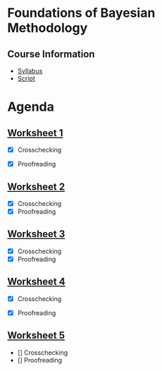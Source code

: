 # Foundations of Bayesian Methodology

## Course Information

* [Syllabus](Info/syllabus_STA421_FBM_FS22.pdf)
* [Script](Script/script_fbm2022_chapters_1-4.pdf)



# Agenda

## [Worksheet 1](./01WorkSheet/01worksheet.pdf)

- [x] Crosschecking

- [x] Proofreading

## [Worksheet 2](./02WorkSheet/02worksheet.pdf)

- [x] Crosschecking
- [x] Proofreading

## [Worksheet 3](./03WorkSheet/03worksheet.pdf)

- [x] Crosschecking
- [x] Proofreading

## [Worksheet 4](./04WorkSheet/04worksheet.pdf)


- [x] Crosschecking
- [x] Proofreading


## [Worksheet 5](./05WorkSheet/05worksheet.pdf)


- [] Crosschecking
- [] Proofreading